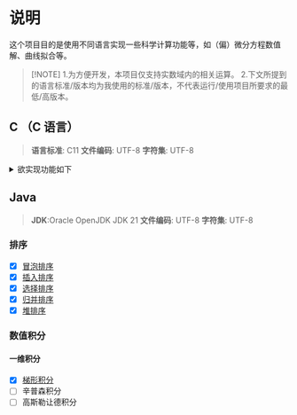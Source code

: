 # 说明

这个项目目的是使用不同语言实现一些科学计算功能等，如（偏）微分方程数值解、曲线拟合等。

> [!NOTE] 1.为方便开发，本项目仅支持实数域内的相关运算。 2.下文所提到的语言标准/版本均为我使用的标准/版本，不代表运行/使用项目所要求的最低/高版本。

## C （C 语言）

> **语言标准**: C11
> **文件编码**: UTF-8
> **字符集**: UTF-8

<details>
<summary>欲实现功能如下</summary>

### 矩阵运算

部分完成，文档 [matrix_doc.md](C/doc/matrix_doc.md),
头文件 [matrix.h](C/include/Matrix/matrix.h),
源文件 [matrix.c](C/src/Matrix/matrix.c).

#### 主要功能

- [x] [普通矩阵](C/doc/matrix_doc.md#matrix_gen), [随机矩阵](C/doc/matrix_doc.md#rand_matrix), [单位矩阵](C/doc/matrix_doc.md#eye_matrix), [对角矩阵](C/doc/matrix_doc.md#diagMatrix)
      的创建
- [x] 矩阵的复制: [matrix_copy](C/doc/matrix_doc.md#matrix_copy), [matrix*copy*](C/doc/matrix_doc.md#matrix_copy_r)
- [x] 矩阵乘积: [AxB](C/doc/matrix_doc.md#matrix_mul), [A\*B](C/doc/matrix_doc.md#matrix_cdot_mul),
      [a\*B](C/doc/matrix_doc.md#matrix_mul_single)
- [x] [矩阵转置](C/doc/matrix_doc.md#matrix_transpose)
- [x] 矩阵[拼接](C/doc/matrix_doc.md#matrix_splicing)与[分割](C/doc/matrix_doc.md#matrix_cat)
- [x] 矩阵[加法](C/doc/matrix_doc.md#matrix_add)与[减法](C/doc/matrix_doc.md#matrix_sub)
- [x] 矩阵与二维数组间的转换: [矩阵转二维数组](C/doc/matrix_doc.md#matrix_to_2d_array), [二维数组转矩阵](C/doc/matrix_doc.md#matrix_from_2d_array)
- [x] [求逆矩阵](C/doc/matrix_doc.md#matrix_invert)
- [x] [矩阵求特征值](C/doc/matrix_doc.md#matrix_eigen_matrix)
- [x] [矩阵求行列式](C/doc/matrix_doc.md#matrix_det)
- [x] 高斯消元:[单步消元](C/doc/matrix_doc.md#matrix_gauss_elimination_), [直接消元成上三角矩阵](C/doc/matrix_doc.md#matrix_gauss_elimination)
- [x] [矩阵求秩](C/doc/matrix_doc.md#matrix_rank)
- [x] [线性方程组的求解](C/doc/matrix_doc.md#matrixequation)
- [x] [矩阵(P)LU 分解](C/doc/matrix_doc.md#matrixpludecdiagcard)

#### 辅助功能

- [x] [查找矩阵中符合条件的元素](C/doc/matrix_doc.md#matrix_find)
- [x] 矩阵中元素的[最大值](C/doc/matrix_doc.md#matrix_min), [最小值](C/doc/matrix_doc.md#matrix_max)
- [x] [求矩阵的行列式](C/doc/matrix_doc.md#matrix_det)

### 排序

部分完成，文档 [sort_doc.md](C/doc/sort_doc.md),
头文件 [sort.h](C/include/Sort/sort.h),
源文件 [sort.c](C/src/Sort/sort.c).

- [x] [冒泡排序](C/doc/sort_doc.md#bubblesort)
- [x] [插入排序](C/doc/sort_doc.md#insertionsort)
- [x] [选择排序](C/doc/sort_doc.md#selectionsort)
- [x] [归并排序](C/doc/sort_doc.md#mergesort)
- [x] [堆排序](C/doc/sort_doc.md#heapsort)

### 其他数据结构

- [x] 线性单链表: [头文件](C/include/List/list.h), [源文件](C/src/List/list.c)
- [x] 栈: [头文件](C/include/Stack/stack.h), [源文件](C/src/Stack/stack.c)
- [x] 线性队列: [头文件](C/include/Queue/queue.h), [源文件](C/src/Queue/queue.c)
- [ ] 完全二叉树
- [ ] 红黑树
- [ ] 集合
- [ ] 哈希表

### 数值积分

#### 一维积分

部分完成，文档 [integral_doc.md](C/doc/integral_doc.md),
头文件 [integral.h](C/include/Integral/integral.h),
源文件 [integral.c](C/src/Integral/integral.c).

- [x] [(复化)梯形积分](/C/doc/integral_doc.md#trapezoid)
- [x] [(复化)辛普森积分](/C/doc/integral_doc.md#simpson)
- [x] [自适应辛普森积分](/C/doc/integral_doc.md#adaptive_simpson)
- [ ] 自适应高精度积分
- [x] [高斯勒让德积分](/C/doc/integral_doc.md#gausslegendre2pointintegral)

#### 二维积分

- [ ] 龙格-库塔积分

### 曲线拟合

- [ ] 线性回归
- [ ] 非线性回归

### 插值

- [ ] 拉格朗日插值
- [ ] 牛顿插值
- [ ] 线性插值
- [ ] 双线性插值

### 微分方程数值解

- [ ] 欧拉方法
- [ ] 龙格-库塔方法
- [ ] 高斯方法
- [ ] 有限差分法

</details>

## Java

> **JDK**:Oracle OpenJDK JDK 21
> **文件编码**: UTF-8
> **字符集**: UTF-8

### 排序

- [x] [冒泡排序](/Java/HsmkMathLib/src/sort/BubbleSort.java)
- [x] [插入排序](/Java/HsmkMathLib/src/sort/InsertionSort.java)
- [x] [选择排序](/Java/HsmkMathLib/src/sort/SelectionSort.java)
- [x] [归并排序](/Java/HsmkMathLib/src/sort/MergeSort.java)
- [x] [堆排序](/Java/HsmkMathLib/src/sort/HeapSort.java)

### 数值积分

#### 一维积分

- [x] [梯形积分](/Java/HsmkMathLib/src/Integral/Trapezoid.java)
- [ ] 辛普森积分
- [ ] 高斯勒让德积分
